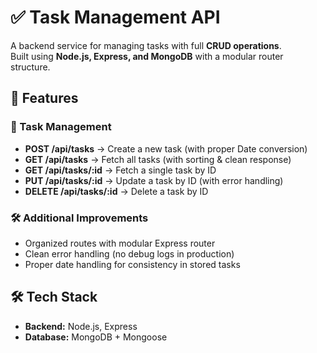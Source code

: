 # ✅ Task Management API

A backend service for managing tasks with full **CRUD operations**.  
Built using **Node.js, Express, and MongoDB** with a modular router structure.


## 🚀 Features

### 📌 Task Management
- **POST /api/tasks** → Create a new task (with proper Date conversion)
- **GET /api/tasks** → Fetch all tasks (with sorting & clean response)
- **GET /api/tasks/:id** → Fetch a single task by ID
- **PUT /api/tasks/:id** → Update a task by ID (with error handling)
- **DELETE /api/tasks/:id** → Delete a task by ID

### 🛠️ Additional Improvements
- Organized routes with modular Express router
- Clean error handling (no debug logs in production)
- Proper date handling for consistency in stored tasks


## 🛠️ Tech Stack
- **Backend:** Node.js, Express
- **Database:** MongoDB + Mongoose




